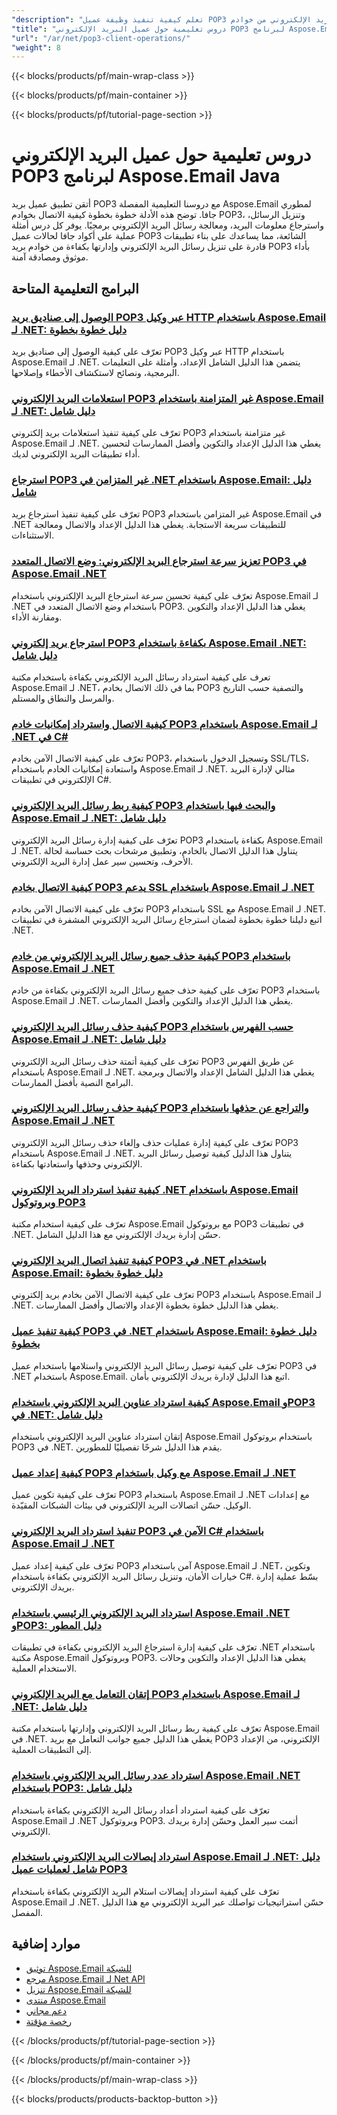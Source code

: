 ```yaml
---
"description": "تعلم كيفية تنفيذ وظيفة عميل POP3 وتنزيل الرسائل ومعالجة رسائل البريد الإلكتروني من خوادم POP3 باستخدام Aspose.Email لـ Java."
"title": "دروس تعليمية حول عميل البريد الإلكتروني POP3 لبرنامج Aspose.Email Java"
"url": "/ar/net/pop3-client-operations/"
"weight": 8
---
```


{{< blocks/products/pf/main-wrap-class >}}

{{< blocks/products/pf/main-container >}}

{{< blocks/products/pf/tutorial-page-section >}}
# دروس تعليمية حول عميل البريد الإلكتروني POP3 لبرنامج Aspose.Email Java

أتقن تطبيق عميل بريد POP3 مع دروسنا التعليمية المفصلة Aspose.Email لمطوري جافا. توضح هذه الأدلة خطوة بخطوة كيفية الاتصال بخوادم POP3، وتنزيل الرسائل، واسترجاع معلومات البريد، ومعالجة رسائل البريد الإلكتروني برمجيًا. يوفر كل درس أمثلة عملية على أكواد جافا لحالات عميل POP3 الشائعة، مما يساعدك على بناء تطبيقات قادرة على تنزيل رسائل البريد الإلكتروني وإدارتها بكفاءة من خوادم بريد POP3 بأداء موثوق ومصادقة آمنة.

## البرامج التعليمية المتاحة

### [الوصول إلى صناديق بريد POP3 عبر وكيل HTTP باستخدام Aspose.Email لـ .NET: دليل خطوة بخطوة](./aspose-email-dotnet-pop3-http-proxy-integration/)
تعرّف على كيفية الوصول إلى صناديق بريد POP3 عبر وكيل HTTP باستخدام Aspose.Email لـ .NET. يتضمن هذا الدليل الشامل الإعداد، وأمثلة على التعليمات البرمجية، ونصائح لاستكشاف الأخطاء وإصلاحها.

### [استعلامات البريد الإلكتروني POP3 غير المتزامنة باستخدام Aspose.Email لـ .NET: دليل شامل](./asynchronous-pop3-email-queries-aspose-email-net/)
تعرّف على كيفية تنفيذ استعلامات بريد إلكتروني POP3 غير متزامنة باستخدام Aspose.Email لـ .NET. يغطي هذا الدليل الإعداد والتكوين وأفضل الممارسات لتحسين أداء تطبيقات البريد الإلكتروني لديك.

### [استرجاع POP3 غير المتزامن في .NET باستخدام Aspose.Email: دليل شامل](./asynchronous-pop3-retrieval-aspose-email-net/)
تعرّف على كيفية تنفيذ استرجاع بريد POP3 غير المتزامن باستخدام Aspose.Email في .NET للتطبيقات سريعة الاستجابة. يغطي هذا الدليل الإعداد والاتصال ومعالجة الاستثناءات.

### [تعزيز سرعة استرجاع البريد الإلكتروني: وضع الاتصال المتعدد POP3 في Aspose.Email .NET](./aspose-email-net-pop3-performance-enhancement/)
تعرّف على كيفية تحسين سرعة استرجاع البريد الإلكتروني باستخدام Aspose.Email لـ .NET باستخدام وضع الاتصال المتعدد في POP3. يغطي هذا الدليل الإعداد والتكوين ومقارنة الأداء.

### [استرجاع بريد إلكتروني POP3 بكفاءة باستخدام Aspose.Email .NET: دليل شامل](./aspose-email-net-pop3-retrieval-guide/)
تعرف على كيفية استرداد رسائل البريد الإلكتروني بكفاءة باستخدام مكتبة Aspose.Email لـ .NET، بما في ذلك الاتصال بخادم POP3 والتصفية حسب التاريخ والمرسل والنطاق والمستلم.

### [كيفية الاتصال واسترداد إمكانيات خادم POP3 باستخدام Aspose.Email لـ .NET في C#](./connect-retrieve-pop3-server-capabilities-aspose-email-dotnet/)
تعرّف على كيفية الاتصال الآمن بخادم POP3، وتسجيل الدخول باستخدام SSL/TLS، واستعادة إمكانيات الخادم باستخدام Aspose.Email لـ .NET. مثالي لإدارة البريد الإلكتروني في تطبيقات C#.

### [كيفية ربط رسائل البريد الإلكتروني POP3 والبحث فيها باستخدام Aspose.Email لـ .NET: دليل شامل](./aspose-email-net-pop3-connection-search/)
تعرّف على كيفية إدارة رسائل البريد الإلكتروني POP3 بكفاءة باستخدام Aspose.Email لـ .NET. يتناول هذا الدليل الاتصال بالخادم، وتطبيق مرشحات بحث حساسة لحالة الأحرف، وتحسين سير عمل إدارة البريد الإلكتروني.

### [كيفية الاتصال بخادم POP3 يدعم SSL باستخدام Aspose.Email لـ .NET](./connect-to-ssl-pop3-server-aspose-email-net/)
تعرّف على كيفية الاتصال الآمن بخادم POP3 باستخدام SSL مع Aspose.Email لـ .NET. اتبع دليلنا خطوة بخطوة لضمان استرجاع رسائل البريد الإلكتروني المشفرة في تطبيقات .NET.

### [كيفية حذف جميع رسائل البريد الإلكتروني من خادم POP3 باستخدام Aspose.Email لـ .NET](./delete-all-pop3-emails-aspose-net/)
تعرّف على كيفية حذف جميع رسائل البريد الإلكتروني بكفاءة من خادم POP3 باستخدام Aspose.Email لـ .NET. يغطي هذا الدليل الإعداد والتكوين وأفضل الممارسات.

### [كيفية حذف رسائل البريد الإلكتروني POP3 حسب الفهرس باستخدام Aspose.Email لـ .NET: دليل شامل](./delete-pop3-emails-using-aspose-email-net/)
تعرّف على كيفية أتمتة حذف رسائل البريد الإلكتروني POP3 عن طريق الفهرس باستخدام Aspose.Email لـ .NET. يغطي هذا الدليل الشامل الإعداد والاتصال وبرمجة البرامج النصية بأفضل الممارسات.

### [كيفية حذف رسائل البريد الإلكتروني POP3 والتراجع عن حذفها باستخدام Aspose.Email لـ .NET](./pop3-email-deletion-undeletion-aspose-dotnet/)
تعرّف على كيفية إدارة عمليات حذف وإلغاء حذف رسائل البريد الإلكتروني POP3 باستخدام Aspose.Email لـ .NET. يتناول هذا الدليل كيفية توصيل رسائل البريد الإلكتروني وحذفها واستعادتها بكفاءة.

### [كيفية تنفيذ استرداد البريد الإلكتروني .NET باستخدام Aspose.Email وبروتوكول POP3](./implement-dotnet-email-retrieval-aspose-email-pop3/)
تعرّف على كيفية استخدام مكتبة Aspose.Email مع بروتوكول POP3 في تطبيقات .NET. حسّن إدارة بريدك الإلكتروني مع هذا الدليل الشامل.

### [كيفية تنفيذ اتصال البريد الإلكتروني POP3 في .NET باستخدام Aspose.Email: دليل خطوة بخطوة](./implement-pop3-email-connection-net-aspose-email/)
تعرّف على كيفية الاتصال الآمن بخادم بريد إلكتروني POP3 باستخدام Aspose.Email لـ .NET. يغطي هذا الدليل خطوة بخطوة الإعداد والاتصال وأفضل الممارسات.

### [كيفية تنفيذ عميل POP3 في .NET باستخدام Aspose.Email: دليل خطوة بخطوة](./implement-pop3-client-aspose-email-dotnet/)
تعرّف على كيفية توصيل رسائل البريد الإلكتروني واستلامها باستخدام عميل POP3 في .NET باستخدام Aspose.Email. اتبع هذا الدليل لإدارة بريدك الإلكتروني بأمان.

### [كيفية استرداد عناوين البريد الإلكتروني باستخدام Aspose.Email وPOP3 في .NET: دليل شامل](./aspose-email-net-retrieve-email-headers-pop3/)
إتقان استرداد عناوين البريد الإلكتروني باستخدام Aspose.Email باستخدام بروتوكول POP3 في .NET. يقدم هذا الدليل شرحًا تفصيليًا للمطورين.

### [كيفية إعداد عميل POP3 مع وكيل باستخدام Aspose.Email لـ .NET](./setup-pop3-client-proxy-aspose-email-net/)
تعرّف على كيفية تكوين عميل POP3 باستخدام Aspose.Email لـ .NET مع إعدادات الوكيل. حسّن اتصالات البريد الإلكتروني في بيئات الشبكات المقيّدة.

### [تنفيذ استرداد البريد الإلكتروني POP3 الآمن في C# باستخدام Aspose.Email لـ .NET](./secure-pop3-email-retrieval-aspose-csharp/)
تعرّف على كيفية إعداد عميل POP3 آمن باستخدام Aspose.Email لـ .NET، وتكوين خيارات الأمان، وتنزيل رسائل البريد الإلكتروني بكفاءة باستخدام C#. بسّط عملية إدارة بريدك الإلكتروني.

### [استرداد البريد الإلكتروني الرئيسي باستخدام Aspose.Email .NET وPOP3: دليل المطور](./mastering-email-retrieval-aspose-dotnet-pop3-client/)
تعرّف على كيفية إدارة استرجاع البريد الإلكتروني بكفاءة في تطبيقات .NET باستخدام مكتبة Aspose.Email وبروتوكول POP3. يغطي هذا الدليل الإعداد والتكوين وحالات الاستخدام العملية.

### [إتقان التعامل مع البريد الإلكتروني POP3 باستخدام Aspose.Email لـ .NET: دليل شامل](./pop3-email-handling-aspose-email-dotnet/)
تعرّف على كيفية ربط رسائل البريد الإلكتروني وإدارتها باستخدام مكتبة Aspose.Email في .NET. يغطي هذا الدليل جميع جوانب التعامل مع بريد POP3 الإلكتروني، من الإعداد إلى التطبيقات العملية.

### [استرداد عدد رسائل البريد الإلكتروني باستخدام Aspose.Email .NET باستخدام POP3: دليل شامل](./aspose-email-net-pop3-email-count-retrieval/)
تعرّف على كيفية استرداد أعداد رسائل البريد الإلكتروني بكفاءة باستخدام Aspose.Email لـ .NET وبروتوكول POP3. أتمت سير العمل وحسّن إدارة بريدك الإلكتروني.

### [استرداد إيصالات البريد الإلكتروني باستخدام Aspose.Email لـ .NET: دليل شامل لعمليات عميل POP3](./retrieve-email-receipts-aspose-net/)
تعرّف على كيفية استرداد إيصالات استلام البريد الإلكتروني بكفاءة باستخدام Aspose.Email لـ .NET. حسّن استراتيجيات تواصلك عبر البريد الإلكتروني مع هذا الدليل المفصل.

## موارد إضافية

- [توثيق Aspose.Email للشبكة](https://docs.aspose.com/email/net/)
- [مرجع Aspose.Email لـ Net API](https://reference.aspose.com/email/net/)
- [تنزيل Aspose.Email للشبكة](https://releases.aspose.com/email/net/)
- [منتدى Aspose.Email](https://forum.aspose.com/c/email)
- [دعم مجاني](https://forum.aspose.com/)
- [رخصة مؤقتة](https://purchase.aspose.com/temporary-license/)

{{< /blocks/products/pf/tutorial-page-section >}}

{{< /blocks/products/pf/main-container >}}

{{< /blocks/products/pf/main-wrap-class >}}

{{< blocks/products/products-backtop-button >}}